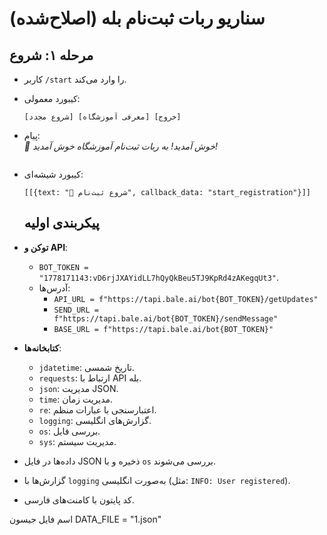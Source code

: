 # سناریو ربات ثبت‌نام بله (اصلاح‌شده)

## مرحله ۱: شروع
- کاربر `/start` را وارد می‌کند.
- کیبورد معمولی:  
  ```
  [شروع مجدد] [معرفی آموزشگاه] [خروج]
- پیام:  
  _🌟 خوش آمدید! به ربات ثبت‌نام آموزشگاه خوش آمدید!_  
  ```
- کیبورد شیشه‌ای:  
  ```
  [[{text: "📝 شروع ثبت‌نام", callback_data: "start_registration"}]]
  ```

  ## پیکربندی اولیه 
- **توکن و API**:
  - `BOT_TOKEN = "1778171143:vD6rjJXAYidLL7hQyQkBeu5TJ9KpRd4zAKegqUt3"`.
  - آدرس‌ها:
    - `API_URL = f"https://tapi.bale.ai/bot{BOT_TOKEN}/getUpdates"`
    - `SEND_URL = f"https://tapi.bale.ai/bot{BOT_TOKEN}/sendMessage"`
    - `BASE_URL = f"https://tapi.bale.ai/bot{BOT_TOKEN}"`
- **کتابخانه‌ها**:
  - `jdatetime`: تاریخ شمسی.
  - `requests`: ارتباط با API بله.
  - `json`: مدیریت JSON.
  - `time`: مدیریت زمان.
  - `re`: اعتبارسنجی با عبارات منظم.
  - `logging`: گزارش‌های انگلیسی.
  - `os`: بررسی فایل.
  - `sys`: مدیریت سیستم.
- داده‌ها در فایل JSON ذخیره و با `os` بررسی می‌شوند.
- گزارش‌ها با `logging` به‌صورت انگلیسی (مثل: `INFO: User registered`).
- کد پایتون با کامنت‌های فارسی.

اسم فایل جیسون 
DATA_FILE = "1.json"